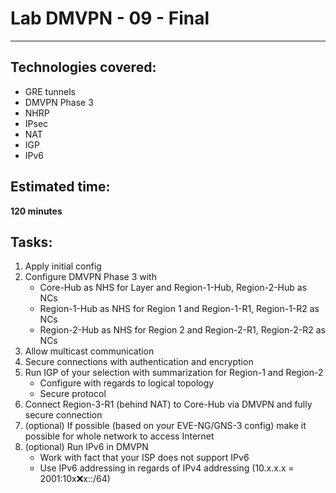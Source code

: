# Lab DMVPN - 09 - Final
---

## Technologies covered:
- GRE tunnels
- DMVPN Phase 3
- NHRP
- IPsec
- NAT
- IGP
- IPv6

## Estimated time:
**120 minutes**

## Tasks:
1. Apply initial config
2. Configure DMVPN Phase 3 with
	- Core-Hub as NHS for Layer and Region-1-Hub, Region-2-Hub as NCs
	- Region-1-Hub as NHS for Region 1 and Region-1-R1, Region-1-R2 as NCs
	- Region-2-Hub as NHS for Region 2 and Region-2-R1, Region-2-R2 as NCs
3. Allow multicast communication
4. Secure connections with authentication and encryption
5. Run IGP of your selection with summarization for Region-1 and Region-2
	- Configure with regards to logical topology
	- Secure protocol
6. Connect Region-3-R1 (behind NAT) to Core-Hub via DMVPN and fully secure connection
7. (optional) If possible (based on your EVE-NG/GNS-3 config) make it possible for whole network to access Internet
8. (optional) Run IPv6 in DMVPN
	- Work with fact that your ISP does not support IPv6
	- Use IPv6 addressing in regards of IPv4 addressing (10.x.x.x = 2001:10x:x:x::/64)